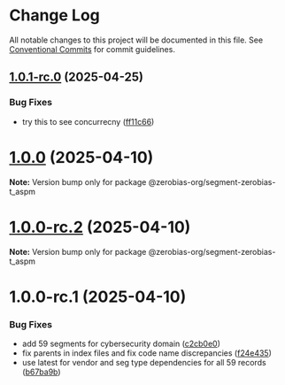 # Change Log

All notable changes to this project will be documented in this file.
See [Conventional Commits](https://conventionalcommits.org) for commit guidelines.

## [1.0.1-rc.0](https://github.com/zerobias-org/segment/compare/@zerobias-org/segment-zerobias-t_aspm@1.0.0...@zerobias-org/segment-zerobias-t_aspm@1.0.1-rc.0) (2025-04-25)


### Bug Fixes

* try this to see concurrecny ([ff11c66](https://github.com/zerobias-org/segment/commit/ff11c66d67cb9f185098fd640d4139178d29ae22))





# [1.0.0](https://github.com/zerobias-org/segment/compare/@zerobias-org/segment-zerobias-t_aspm@1.0.0-rc.2...@zerobias-org/segment-zerobias-t_aspm@1.0.0) (2025-04-10)

**Note:** Version bump only for package @zerobias-org/segment-zerobias-t_aspm





# [1.0.0-rc.2](https://github.com/zerobias-org/segment/compare/@zerobias-org/segment-zerobias-t_aspm@1.0.0-rc.1...@zerobias-org/segment-zerobias-t_aspm@1.0.0-rc.2) (2025-04-10)

**Note:** Version bump only for package @zerobias-org/segment-zerobias-t_aspm





# 1.0.0-rc.1 (2025-04-10)


### Bug Fixes

* add 59 segments for cybersecurity domain ([c2cb0e0](https://github.com/zerobias-org/segment/commit/c2cb0e0c1f1eabb51d7f5a6ae6db98c1516fcdbe))
* fix parents in index files and fix code name discrepancies ([f24e435](https://github.com/zerobias-org/segment/commit/f24e4352453caaa05074cc6bb66ee8ed21a4f11d))
* use latest for vendor and seg type dependencies for all 59 records ([b67ba9b](https://github.com/zerobias-org/segment/commit/b67ba9bed7a90fad3b084161ebc603b5b35214b8))
